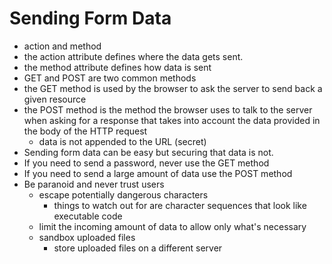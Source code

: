 # Sending Form Data
* action and method
* the action attribute defines where the data gets sent. 
* the method attribute defines how data is sent
* GET and POST are two common methods
* the GET method is used by the browser to ask the server to send back a given resource
* the POST method is the method the browser uses to talk to the server when asking for a response that takes into account the data provided in the body of the HTTP request
  * data is not appended to the URL (secret)
* Sending form data can be easy but securing that data is not. 
* If you need to send a password, never use the GET method
* If you need to send a large amount of data use the POST method
* Be paranoid and never trust users
  * escape potentially dangerous characters
    * things to watch out for are character sequences that look like executable code
  * limit the incoming amount of data to allow only what's necessary
  * sandbox uploaded files
    * store uploaded files on a different server